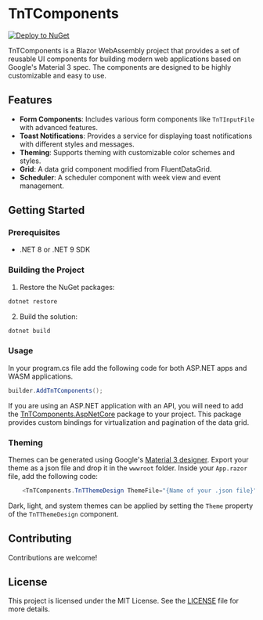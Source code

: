 # TnTComponents
[![Deploy to NuGet](https://github.com/Notallthatevil/TnTComponents/actions/workflows/TnTComponentsToNuget.yml/badge.svg)](https://github.com/Notallthatevil/TnTComponents/actions/workflows/TnTComponentsToNuget.yml)

TnTComponents is a Blazor WebAssembly project that provides a set of reusable UI components for building modern web applications based on Google's Material 3 spec. The components are designed to be highly customizable and easy to use.

## Features

- **Form Components**: Includes various form components like `TnTInputFile` with advanced features.
- **Toast Notifications**: Provides a service for displaying toast notifications with different styles and messages.
- **Theming**: Supports theming with customizable color schemes and styles.
- **Grid**: A data grid component modified from FluentDataGrid.
- **Scheduler**: A scheduler component with week view and event management.

## Getting Started

### Prerequisites

- .NET 8 or .NET 9 SDK

### Building the Project

1. Restore the NuGet packages:
```bash
dotnet restore
```
2. Build the solution:
```bash
dotnet build
```
### Usage
In your program.cs file add the following code for both ASP.NET apps and WASM applications.

```csharp
builder.AddTnTComponents();
```

If you are using an ASP.NET application with an API, you will need to add the [TnTComponents.AspNetCore](https://www.nuget.org/packages/TnTComponents.AspNetCore/) package to your project. This package provides custom bindings for virtualization and pagination of the data grid.

### Theming
Themes can be generated using Google's [Material 3 designer](https://material-foundation.github.io/material-theme-builder/). Export your theme as a json file and drop it in the `wwwroot` folder. 
Inside your `App.razor` file, add the following code:
```csharp
    <TnTComponents.TnTThemeDesign ThemeFile="{Name of your .json file}" />
```
Dark, light, and system themes can be applied by setting the `Theme` property of the `TnTThemeDesign` component.
## Contributing

Contributions are welcome!

## License

This project is licensed under the MIT License. See the [LICENSE](LICENSE) file for more details.
